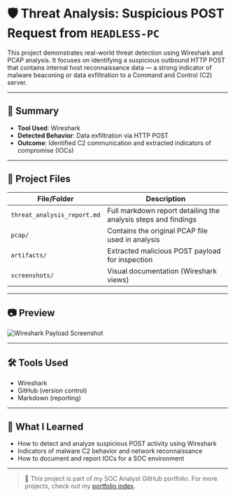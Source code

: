 # 🛡️ Threat Analysis: Suspicious POST Request from `HEADLESS-PC`

This project demonstrates real-world threat detection using Wireshark and PCAP analysis. It focuses on identifying a suspicious outbound HTTP POST that contains internal host reconnaissance data — a strong indicator of malware beaconing or data exfiltration to a Command and Control (C2) server.

---

## 📌 Summary

- **Tool Used**: Wireshark  
- **Detected Behavior**: Data exfiltration via HTTP POST  
- **Outcome**: Identified C2 communication and extracted indicators of compromise (IOCs)

---

## 📂 Project Files

| File/Folder               | Description                                      |
|---------------------------|--------------------------------------------------|
| `threat_analysis_report.md` | Full markdown report detailing the analysis steps and findings |
| `pcap/`                   | Contains the original PCAP file used in analysis |
| `artifacts/`              | Extracted malicious POST payload for inspection  |
| `screenshots/`            | Visual documentation (Wireshark views)           |

---

## 📷 Preview

![Wireshark Payload Screenshot](screenshots/wireshark_post_payload_view.png)

---

## 🛠 Tools Used

- Wireshark  
- GitHub (version control)  
- Markdown (reporting)

---

## 🧠 What I Learned

- How to detect and analyze suspicious POST activity using Wireshark  
- Indicators of malware C2 behavior and network reconnaissance  
- How to document and report IOCs for a SOC environment

---

> 🧩 This project is part of my SOC Analyst GitHub portfolio. For more projects, check out my [portfolio index](../).
